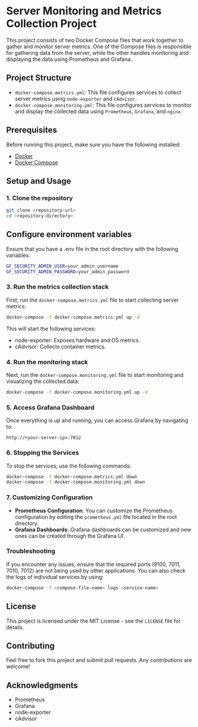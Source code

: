 # Server Monitoring and Metrics Collection Project

This project consists of two Docker Compose files that work together to gather and monitor server metrics. One of the Compose files is responsible for gathering data from the server, while the other handles monitoring and displaying the data using Prometheus and Grafana.

## Project Structure

- `docker-compose.metrics.yml`: This file configures services to collect server metrics using `node-exporter` and `cAdvisor`.
- `docker-compose.monitoring.yml`: This file configures services to monitor and display the collected data using `Prometheus`, `Grafana`, and `nginx`.

## Prerequisites

Before running this project, make sure you have the following installed:

- [Docker](https://docs.docker.com/get-docker/)
- [Docker Compose](https://docs.docker.com/compose/install/)

## Setup and Usage

### 1. Clone the repository

```bash
git clone <repository-url>
cd <repository-directory>
```

## Configure environment variables
Ensure that you have a .env file in the root directory with the following variables:
```bash
GF_SECURITY_ADMIN_USER=your_admin_username
GF_SECURITY_ADMIN_PASSWORD=your_admin_password
```
### 3. Run the metrics collection stack

First, run the `docker-compose.metrics.yml` file to start collecting server metrics:

```bash
docker-compose -f docker-compose.metrics.yml up -d
```
This will start the following services:

- node-exporter: Exposes hardware and OS metrics.
- cAdvisor: Collects container metrics.

### 4. Run the monitoring stack

Next, run the `docker-compose.monitoring.yml` file to start monitoring and visualizing the collected data:

```bash
docker-compose -f docker-compose.monitoring.yml up -d
```

### 5. Access Grafana Dashboard

Once everything is up and running, you can access Grafana by navigating to:

```
http://<your-server-ip>:7012
```
### 6. Stopping the Services

To stop the services, use the following commands:

```bash
docker-compose -f docker-compose.metrics.yml down
docker-compose -f docker-compose.monitoring.yml down
```

### 7. Customizing Configuration

- **Prometheus Configuration**: You can customize the Prometheus configuration by editing the `prometheus.yml` file located in the root directory.
- **Grafana Dashboards**: Grafana dashboards can be customized and new ones can be created through the Grafana UI.


### Troubleshooting

If you encounter any issues, ensure that the required ports (9100, 7011, 7010, 7012) are not being used by other applications. You can also check the logs of individual services by using:

```bash
docker-compose -f <compose-file-name> logs <service-name>
```
## License

This project is licensed under the MIT License - see the `LICENSE` file for details.

## Contributing

Feel free to fork this project and submit pull requests. Any contributions are welcome!

## Acknowledgments

- Prometheus
- Grafana
- node-exporter
- cAdvisor

